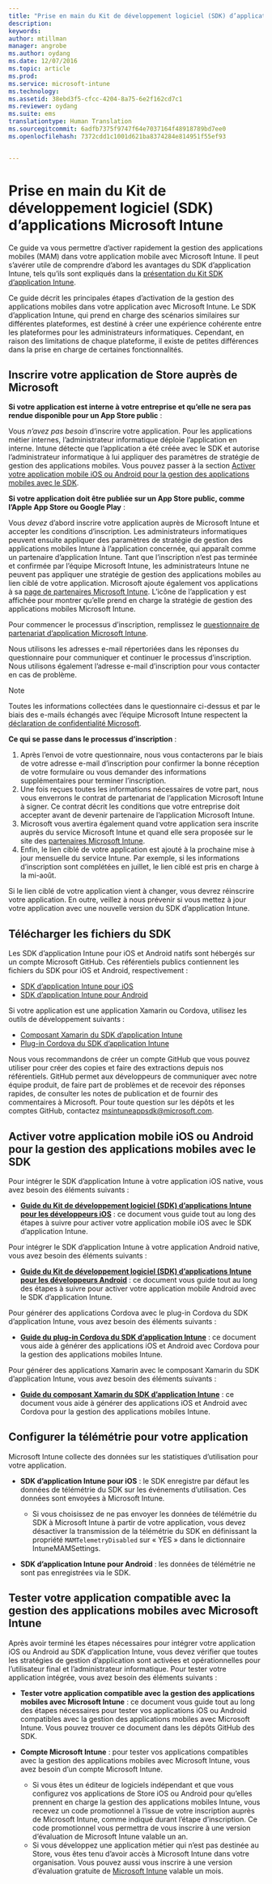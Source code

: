 ```yaml
---
title: "Prise en main du Kit de développement logiciel (SDK) d’applications Microsoft Intune | Documentation Microsoft"
description: 
keywords: 
author: mtillman
manager: angrobe
ms.author: oydang
ms.date: 12/07/2016
ms.topic: article
ms.prod: 
ms.service: microsoft-intune
ms.technology: 
ms.assetid: 38ebd3f5-cfcc-4204-8a75-6e2f162cd7c1
ms.reviewer: oydang
ms.suite: ems
translationtype: Human Translation
ms.sourcegitcommit: 6adfb7375f9747f64e7037164f48918789bd7ee0
ms.openlocfilehash: 7372cdd1c1001d621ba8374284e814951f55ef93


---
```


# <a name="get-started-with-the-microsoft-intune-app-sdk"></a>Prise en main du Kit de développement logiciel (SDK) d’applications Microsoft Intune

Ce guide va vous permettre d’activer rapidement la gestion des applications mobiles (MAM) dans votre application mobile avec Microsoft Intune. Il peut s’avérer utile de comprendre d’abord les avantages du SDK d’application Intune, tels qu’ils sont expliqués dans la [présentation du Kit SDK d’application Intune](intune-app-sdk.md).

Ce guide décrit les principales étapes d’activation de la gestion des applications mobiles dans votre application avec Microsoft Intune. Le SDK d’application Intune, qui prend en charge des scénarios similaires sur différentes plateformes, est destiné à créer une expérience cohérente entre les plateformes pour les administrateurs informatiques. Cependant, en raison des limitations de chaque plateforme, il existe de petites différences dans la prise en charge de certaines fonctionnalités.

## <a name="register-your-store-app-with-microsoft"></a>Inscrire votre application de Store auprès de Microsoft

**Si votre application est interne à votre entreprise et qu’elle ne sera pas rendue disponible pour un App Store public** :

Vous *n’avez pas besoin* d’inscrire votre application. Pour les applications métier internes, l’administrateur informatique déploie l’application en interne. Intune détecte que l’application a été créée avec le SDK et autorise l’administrateur informatique à lui appliquer des paramètres de stratégie de gestion des applications mobiles. Vous pouvez passer à la section [Activer votre application mobile iOS ou Android pour la gestion des applications mobiles avec le SDK](#enable-your-ios-or-android-mobile-app-for-mam-with-the-sdk).

**Si votre application doit être publiée sur un App Store public, comme l’Apple App Store ou Google Play** :

Vous *devez* d’abord inscrire votre application auprès de Microsoft Intune et accepter les conditions d’inscription. Les administrateurs informatiques peuvent ensuite appliquer des paramètres de stratégie de gestion des applications mobiles Intune à l’application concernée, qui apparaît comme un partenaire d’application Intune. Tant que l’inscription n’est pas terminée et confirmée par l’équipe Microsoft Intune, les administrateurs Intune ne peuvent pas appliquer une stratégie de gestion des applications mobiles au lien ciblé de votre application. Microsoft ajoute également vos applications à sa [page de partenaires Microsoft Intune](https://www.microsoft.com/en-us/cloud-platform/microsoft-intune-apps). L’icône de l’application y est affichée pour montrer qu’elle prend en charge la stratégie de gestion des applications mobiles Microsoft Intune.

Pour commencer le processus d’inscription, remplissez le [questionnaire de partenariat d’application Microsoft Intune](https://forms.office.com/Pages/ResponsePage.aspx?id=v4j5cvGGr0GRqy180BHbR6oOVGFZ3pxJmwSN1N_eXwJUQUc5Mkw2UVU0VzI5WkhQOEYyMENWNDBWRS4u).

Nous utilisons les adresses e-mail répertoriées dans les réponses du questionnaire pour communiquer et continuer le processus d’inscription. Nous utilisons également l’adresse e-mail d’inscription pour vous contacter en cas de problème.

> [!NOTE]
> Toutes les informations collectées dans le questionnaire ci-dessus et par le biais des e-mails échangés avec l’équipe Microsoft Intune respectent la [déclaration de confidentialité Microsoft](https://www.microsoft.com/en-us/privacystatement/default.aspx).

**Ce qui se passe dans le processus d’inscription** :

1. Après l’envoi de votre questionnaire, nous vous contacterons par le biais de votre adresse e-mail d’inscription pour confirmer la bonne réception de votre formulaire ou vous demander des informations supplémentaires pour terminer l’inscription.
2. Une fois reçues toutes les informations nécessaires de votre part, nous vous enverrons le contrat de partenariat de l’application Microsoft Intune à signer. Ce contrat décrit les conditions que votre entreprise doit accepter avant de devenir partenaire de l’application Microsoft Intune.
3. Microsoft vous avertira également quand votre application sera inscrite auprès du service Microsoft Intune et quand elle sera proposée sur le site des [partenaires Microsoft Intune](https://www.microsoft.com/en-us/cloud-platform/microsoft-intune-apps).
4. Enfin, le lien ciblé de votre application est ajouté à la prochaine mise à jour mensuelle du service Intune. Par exemple, si les informations d’inscription sont complétées en juillet, le lien ciblé est pris en charge à la mi-août.

Si le lien ciblé de votre application vient à changer, vous devrez réinscrire votre application. En outre, veillez à nous prévenir si vous mettez à jour votre application avec une nouvelle version du SDK d’application Intune.



## <a name="download-the-sdk-files"></a>Télécharger les fichiers du SDK

Les SDK d’application Intune pour iOS et Android natifs sont hébergés sur un compte Microsoft GitHub. Ces référentiels publics contiennent les fichiers du SDK pour iOS et Android, respectivement :

* [SDK d’application Intune pour iOS](https://github.com/msintuneappsdk/ms-intune-app-sdk-ios)
* [SDK d’application Intune pour Android](https://github.com/msintuneappsdk/ms-intune-app-sdk-android)

Si votre application est une application Xamarin ou Cordova, utilisez les outils de développement suivants :

* [Composant Xamarin du SDK d’application Intune](https://github.com/msintuneappsdk/intune-app-sdk-xamarin)
* [Plug-in Cordova du SDK d’application Intune](https://github.com/msintuneappsdk/cordova-plugin-ms-intune-mam)

Nous vous recommandons de créer un compte GitHub que vous pouvez utiliser pour créer des copies et faire des extractions depuis nos référentiels. GitHub permet aux développeurs de communiquer avec notre équipe produit, de faire part de problèmes et de recevoir des réponses rapides, de consulter les notes de publication et de fournir des commentaires à Microsoft. Pour toute question sur les dépôts et les comptes GitHub, contactez msintuneappsdk@microsoft.com.





## <a name="enable-your-ios-or-android-mobile-app-for-mam-with-the-sdk"></a>Activer votre application mobile iOS ou Android pour la gestion des applications mobiles avec le SDK

Pour intégrer le SDK d’application Intune à votre application iOS native, vous avez besoin des éléments suivants :

* **[Guide du Kit de développement logiciel (SDK) d’applications Intune pour les développeurs iOS](intune-app-sdk-ios.md)** : ce document vous guide tout au long des étapes à suivre pour activer votre application mobile iOS avec le SDK d’application Intune.


Pour intégrer le SDK d’application Intune à votre application Android native, vous avez besoin des éléments suivants :

* **[Guide du Kit de développement logiciel (SDK) d’applications Intune pour les développeurs Android](intune-app-sdk-android.md)** : ce document vous guide tout au long des étapes à suivre pour activer votre application mobile Android avec le SDK d’application Intune.

Pour générer des applications Cordova avec le plug-in Cordova du SDK d’application Intune, vous avez besoin des éléments suivants :

* **[Guide du plug-in Cordova du SDK d’application Intune](intune-app-sdk-cordova.md)** : ce document vous aide à générer des applications iOS et Android avec Cordova pour la gestion des applications mobiles Intune.

Pour générer des applications Xamarin avec le composant Xamarin du SDK d’application Intune, vous avez besoin des éléments suivants :

* **[Guide du composant Xamarin du SDK d’application Intune](intune-app-sdk-xamarin.md)** : ce document vous aide à générer des applications iOS et Android avec Cordova pour la gestion des applications mobiles Intune.




## <a name="configure-telemetry-for-your-app"></a>Configurer la télémétrie pour votre application

Microsoft Intune collecte des données sur les statistiques d’utilisation pour votre application.

* **SDK d’application Intune pour iOS** : le SDK enregistre par défaut les données de télémétrie du SDK sur les événements d’utilisation. Ces données sont envoyées à Microsoft Intune.

    * Si vous choisissez de ne pas envoyer les données de télémétrie du SDK à Microsoft Intune à partir de votre application, vous devez désactiver la transmission de la télémétrie du SDK en définissant la propriété `MAMTelemetryDisabled` sur « YES » dans le dictionnaire IntuneMAMSettings.

* **SDK d’application Intune pour Android** : les données de télémétrie ne sont pas enregistrées via le SDK.

## <a name="test-your-mam-enabled-app-with-microsoft-intune"></a>Tester votre application compatible avec la gestion des applications mobiles avec Microsoft Intune

Après avoir terminé les étapes nécessaires pour intégrer votre application iOS ou Android au SDK d’application Intune, vous devez vérifier que toutes les stratégies de gestion d’application sont activées et opérationnelles pour l’utilisateur final et l’administrateur informatique. Pour tester votre application intégrée, vous avez besoin des éléments suivants :

<!--TODO-->

* **Tester votre application compatible avec la gestion des applications mobiles avec Microsoft Intune** : ce document vous guide tout au long des étapes nécessaires pour tester vos applications iOS ou Android compatibles avec la gestion des applications mobiles avec Microsoft Intune. Vous pouvez trouver ce document dans les dépôts GitHub des SDK.

* **Compte Microsoft Intune** : pour tester vos applications compatibles avec la gestion des applications mobiles avec Microsoft Intune, vous avez besoin d’un compte Microsoft Intune.
    * Si vous êtes un éditeur de logiciels indépendant et que vous configurez vos applications de Store iOS ou Android pour qu’elles prennent en charge la gestion des applications mobiles Intune, vous recevez un code promotionnel à l’issue de votre inscription auprès de Microsoft Intune, comme indiqué durant l’étape d’inscription. Ce code promotionnel vous permettra de vous inscrire à une version d’évaluation de Microsoft Intune valable un an.
    * Si vous développez une application métier qui n’est pas destinée au Store, vous êtes tenu d’avoir accès à Microsoft Intune dans votre organisation. Vous pouvez aussi vous inscrire à une version d’évaluation gratuite de [Microsoft Intune](https://portal.office.com/Signup/Signup.aspx?OfferId=40BE278A-DFD1-470a-9EF7-9F2596EA7FF9&dl=INTUNE_A&ali=1#0) valable un mois.



<!--HONumber=Dec16_HO2-->


